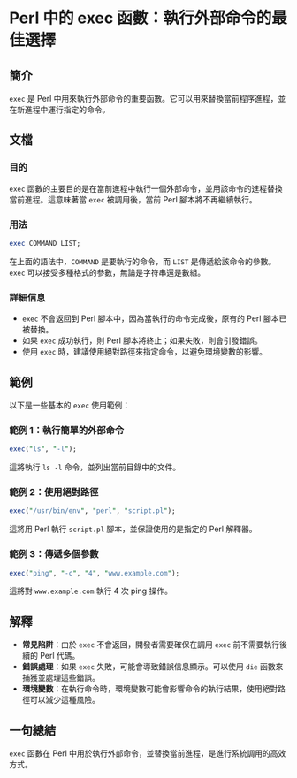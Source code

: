 <!--
Meta Description: # Perl 中的 exec 函數：執行外部命令的最佳選擇 ## 簡介 `exec` 是 Perl 中用來執行外部命令的重要函數。它可以用來替換當前程序進程，並在新進程中運行指定的命令。 ## 文檔 ### 目的 `exec` 函數的主要目的是在當前進程中執行一個外部命令，並用該命令的進程替換當前進...
Meta Keywords: exec, perl, command, list, script
-->

# Perl 中的 exec 函數：執行外部命令的最佳選擇

## 簡介
`exec` 是 Perl 中用來執行外部命令的重要函數。它可以用來替換當前程序進程，並在新進程中運行指定的命令。

## 文檔
### 目的
`exec` 函數的主要目的是在當前進程中執行一個外部命令，並用該命令的進程替換當前進程。這意味著當 `exec` 被調用後，當前 Perl 腳本將不再繼續執行。

### 用法
```perl
exec COMMAND LIST;
```
在上面的語法中，`COMMAND` 是要執行的命令，而 `LIST` 是傳遞給該命令的參數。`exec` 可以接受多種格式的參數，無論是字符串還是數組。

### 詳細信息
- `exec` 不會返回到 Perl 腳本中，因為當執行的命令完成後，原有的 Perl 腳本已被替換。
- 如果 `exec` 成功執行，則 Perl 腳本將終止；如果失敗，則會引發錯誤。
- 使用 `exec` 時，建議使用絕對路徑來指定命令，以避免環境變數的影響。

## 範例
以下是一些基本的 `exec` 使用範例：

### 範例 1：執行簡單的外部命令
```perl
exec("ls", "-l");
```
這將執行 `ls -l` 命令，並列出當前目錄中的文件。

### 範例 2：使用絕對路徑
```perl
exec("/usr/bin/env", "perl", "script.pl");
```
這將用 Perl 執行 `script.pl` 腳本，並保證使用的是指定的 Perl 解釋器。

### 範例 3：傳遞多個參數
```perl
exec("ping", "-c", "4", "www.example.com");
```
這將對 `www.example.com` 執行 4 次 ping 操作。

## 解釋
- **常見陷阱**：由於 `exec` 不會返回，開發者需要確保在調用 `exec` 前不需要執行後續的 Perl 代碼。
- **錯誤處理**：如果 `exec` 失敗，可能會導致錯誤信息顯示。可以使用 `die` 函數來捕獲並處理這些錯誤。
- **環境變數**：在執行命令時，環境變數可能會影響命令的執行結果，使用絕對路徑可以減少這種風險。

## 一句總結
`exec` 函數在 Perl 中用於執行外部命令，並替換當前進程，是進行系統調用的高效方式。